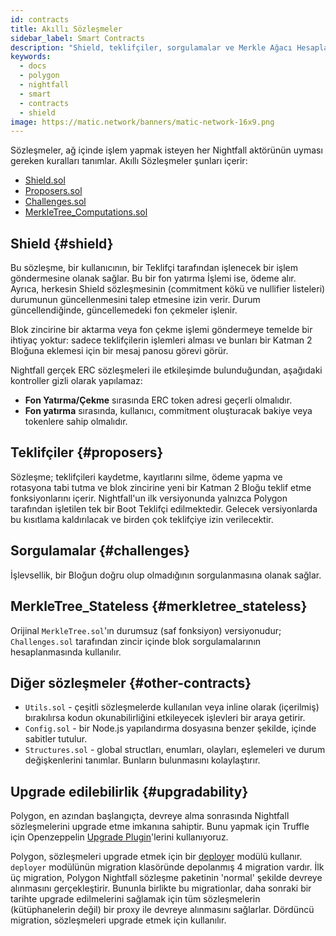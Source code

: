 ```yaml
---
id: contracts
title: Akıllı Sözleşmeler
sidebar_label: Smart Contracts
description: "Shield, teklifçiler, sorgulamalar ve Merkle Ağacı Hesaplamaları."
keywords:
  - docs
  - polygon
  - nightfall
  - smart
  - contracts
  - shield
image: https://matic.network/banners/matic-network-16x9.png
---
```


Sözleşmeler, ağ içinde işlem yapmak isteyen her Nightfall aktörünün uyması gereken kuralları tanımlar.
Akıllı Sözleşmeler şunları içerir:

- [Shield.sol](#shield)
- [Proposers.sol](#proposers)
- [Challenges.sol](#challenges)
- [MerkleTree_Computations.sol](#merkletree_computations)

## Shield {#shield}
Bu sözleşme, bir kullanıcının, bir Teklifçi tarafından işlenecek bir işlem göndermesine olanak sağlar. Bu bir fon yatırma İşlemi ise, ödeme alır.
Ayrıca, herkesin Shield sözleşmesinin (commitment kökü ve nullifier listeleri) durumunun güncellenmesini talep etmesine izin verir.
Durum güncellendiğinde, güncellemedeki fon çekmeler işlenir.

Blok zincirine bir aktarma veya fon çekme işlemi göndermeye temelde bir ihtiyaç yoktur: sadece teklifçilerin işlemleri alması
ve bunları bir Katman 2 Bloğuna eklemesi için bir mesaj panosu görevi görür.

Nightfall gerçek ERC sözleşmeleri ile etkileşimde bulunduğundan, aşağıdaki kontroller gizli olarak yapılamaz:

- **Fon Yatırma/Çekme** sırasında ERC token adresi geçerli olmalıdır.
- **Fon yatırma** sırasında, kullanıcı, commitment oluşturacak bakiye veya tokenlere sahip olmalıdır.

## Teklifçiler {#proposers}
Sözleşme; teklifçileri kaydetme, kayıtlarını silme, ödeme yapma ve rotasyona tabi tutma ve blok zincirine yeni bir Katman 2 Bloğu teklif etme fonksiyonlarını içerir.
Nightfall'un ilk versiyonunda yalnızca Polygon tarafından işletilen tek bir Boot Teklifçi edilmektedir. Gelecek versiyonlarda bu kısıtlama kaldırılacak ve birden çok teklifçiye izin verilecektir.

## Sorgulamalar {#challenges}
İşlevsellik, bir Bloğun doğru olup olmadığının sorgulanmasına olanak sağlar.

## MerkleTree_Stateless {#merkletree_stateless}
Orijinal `MerkleTree.sol`'ın durumsuz (saf fonksiyon) versiyonudur; `Challenges.sol` tarafından zincir içinde blok sorgulamalarının hesaplanmasında kullanılır.

## Diğer sözleşmeler {#other-contracts}
- `Utils.sol` - çeşitli sözleşmelerde kullanılan veya inline olarak (içerilmiş) bırakılırsa kodun okunabilirliğini etkileyecek işlevleri bir araya getirir.
- `Config.sol` - bir Node.js yapılandırma dosyasına benzer şekilde, içinde sabitler tutulur.
- `Structures.sol` - global structları, enumları, olayları, eşlemeleri ve durum değişkenlerini tanımlar. Bunların bulunmasını kolaylaştırır.

## Upgrade edilebilirlik {#upgradability}
Polygon, en azından başlangıçta, devreye alma sonrasında Nightfall sözleşmelerini upgrade etme imkanına sahiptir.
Bunu yapmak için Truffle için Openzeppelin [Upgrade Plugin](https://docs.openzeppelin.com/upgrades-plugins/1.x/)'lerini kullanıyoruz.

Polygon, sözleşmeleri upgrade etmek için bir [deployer](https://github.com/EYBlockchain/nightfall_3/tree/master/nightfall-deployer) modülü kullanır.
`deployer` modülünün migration klasöründe depolanmış 4 migration vardır.
İlk üç migration, Polygon Nightfall sözleşme paketinin 'normal' şekilde devreye alınmasını gerçekleştirir. Bununla birlikte
bu migrationlar, daha sonraki bir tarihte upgrade edilmelerini sağlamak için tüm sözleşmelerin (kütüphanelerin değil) bir proxy ile
devreye alınmasını sağlarlar. Dördüncü migration, sözleşmeleri upgrade etmek için kullanılır.
